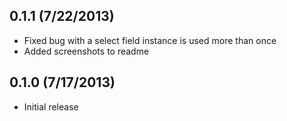 0.1.1 (7/22/2013)
-------------------
 * Fixed bug with a select field instance is used more than once
 * Added screenshots to readme

0.1.0 (7/17/2013)
-------------------
 * Initial release
